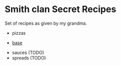 # Smith clan Secret Recipes

Set of recipes as given by my grandma. 

* pizzas
- [base](./pizzas/base.md)
* sauces (TODO)
* spreads (TODO)

